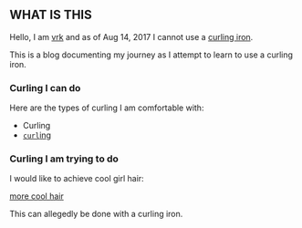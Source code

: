 ## WHAT IS THIS

Hello, I am [vrk](https://github.com/vrk/) and as of Aug 14, 2017 I cannot use a [curling iron](https://www.target.com/p/conair-174-ceramic-satin-finish-instant-heat-curling-iron-1-1-2/-/A-10538613#lnk=sametab).

This is a blog documenting my journey as I attempt to learn to use a curling iron.

### Curling I can do

Here are the types of curling I am comfortable with:

- Curling
- [`curl`ing](https://en.wikipedia.org/wiki/CURL)

### Curling I am trying to do

I would like to achieve cool girl hair:

[more cool hair](https://www.google.com/search?q=balayage+short+hair)

This can allegedly be done with a curling iron.
